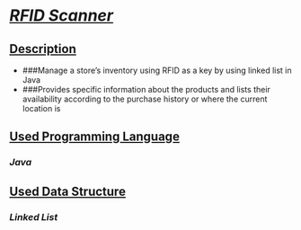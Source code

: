 # <i><b><u>RFID Scanner</u></b></i>  
## <b><u>Description</u></b>  
- ###Manage a store’s inventory using RFID as a key by using linked list in Java  
- ###Provides specific information about the products and lists their availability according to the purchase history or where the current location is  
## <b><u>Used Programming Language</u></b>  
### _Java_  
## <b><u>Used Data Structure</u></b>   
 ### _Linked List_  





